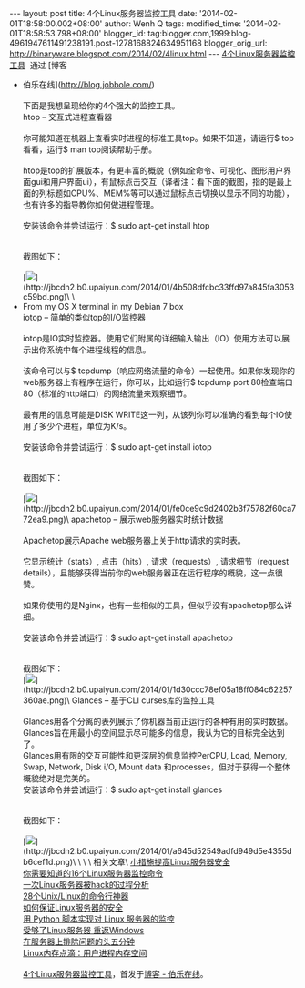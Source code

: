 --- layout: post title: 4个Linux服务器监控工具 date:
'2014-02-01T18:58:00.002+08:00' author: Wenh Q tags: modified\_time:
'2014-02-01T18:58:53.798+08:00' blogger\_id:
tag:blogger.com,1999:blog-4961947611491238191.post-1278168824634951168
blogger\_orig\_url: http://binaryware.blogspot.com/2014/02/4linux.html
--- [4个Linux服务器监控工具](http://blog.jobbole.com/58003/)  通过 [博客
- 伯乐在线](http://blog.jobbole.com/)\
\
下面是我想呈现给你的4个强大的监控工具。\
htop – 交互式进程查看器\
\
你可能知道在机器上查看实时进程的标准工具top。如果不知道，请运行\$
top看看，运行\$ man top阅读帮助手册。\
\
htop是top的扩展版本，有更丰富的概貌（例如全命令、可视化、图形用户界面gui和用户界面ui），有鼠标点击交互（译者注：看下面的截图，指的是最上面的列标题如CPU%、MEM%等可以通过鼠标点击切换以显示不同的功能），也有许多的指导教你如何做进程管理。\
\
安装该命令并尝试运行：\$ sudo apt-get install htop\
\
\
截图如下：\
\
[![](https://images-blogger-opensocial.googleusercontent.com/gadgets/proxy?url=http%3A%2F%2Fjbcdn2.b0.upaiyun.com%2F2014%2F01%2F4b508dfcbc33ffd97a845fa3053c59bd.png&container=blogger&gadget=a&rewriteMime=image%2F*)](http://jbcdn2.b0.upaiyun.com/2014/01/4b508dfcbc33ffd97a845fa3053c59bd.png)\
\
- From my OS X terminal in my Debian 7 box\
iotop – 简单的类似top的I/O监控器\
\
iotop是IO实时监控器。使用它们附属的详细输入输出（IO）使用方法可以展示出你系统中每个进程线程的信息。\
\
该命令可以与\$
tcpdump（响应网络流量的命令）一起使用。如果你发现你的web服务器上有程序在运行，你可以，比如运行\$
tcpdump port 80检查端口80（标准的http端口）的网络流量来观察细节。\
\
最有用的信息可能是DISK
WRITE这一列，从该列你可以准确的看到每个IO使用了多少个进程，单位为K/s。\
\
安装该命令并尝试运行：\$ sudo apt-get install iotop\
\
\
截图如下：\
\
[![](https://images-blogger-opensocial.googleusercontent.com/gadgets/proxy?url=http%3A%2F%2Fjbcdn2.b0.upaiyun.com%2F2014%2F01%2Ffe0ce9c9d2402b3f75782f60ca772ea9.png&container=blogger&gadget=a&rewriteMime=image%2F*)](http://jbcdn2.b0.upaiyun.com/2014/01/fe0ce9c9d2402b3f75782f60ca772ea9.png)\
apachetop – 展示web服务器实时统计数据\
\
Apachetop展示Apache web服务器上关于http请求的实时表。\
\
它显示统计（stats）, 点击（hits）, 请求（requests）, 请求细节（request
details），且能够获得当前你的web服务器正在运行程序的概貌，这一点很赞。\
\
如果你使用的是Nginx，也有一些相似的工具，但似乎没有apachetop那么详细。\
\
安装该命令并尝试运行：\$ sudo apt-get install apachetop\
\
\
截图如下：\
[![](https://images-blogger-opensocial.googleusercontent.com/gadgets/proxy?url=http%3A%2F%2Fjbcdn2.b0.upaiyun.com%2F2014%2F01%2F1d30ccc78ef05a18ff084c62257360ae.png&container=blogger&gadget=a&rewriteMime=image%2F*)](http://jbcdn2.b0.upaiyun.com/2014/01/1d30ccc78ef05a18ff084c62257360ae.png)\
Glances – 基于CLI curses库的监控工具\
\
Glances用各个分离的表列展示了你机器当前正运行的各种有用的实时数据。Glances旨在用最小的空间显示尽可能多的信息，我认为它的目标完全达到了。\
Glances用有限的交互可能性和更深层的信息监控PerCPU, Load, Memory, Swap,
Network, Disk i/O, Mount data
和processes，但对于获得一个整体概貌绝对是完美的。\
安装该命令并尝试运行：\$ sudo apt-get install glances\
\
\
截图如下：\
\
[![](https://images-blogger-opensocial.googleusercontent.com/gadgets/proxy?url=http%3A%2F%2Fjbcdn2.b0.upaiyun.com%2F2014%2F01%2Fa645d52549adfd949d5e4355db6cef1d.png&container=blogger&gadget=a&rewriteMime=image%2F*)](http://jbcdn2.b0.upaiyun.com/2014/01/a645d52549adfd949d5e4355db6cef1d.png)\
\
 \
\
相关文章\
[小措施提高Linux服务器安全](http://blog.jobbole.com/25484/)\
[你需要知道的16个Linux服务器监控命令](http://blog.jobbole.com/15430/)\
[一次Linux服务器被hack的过程分析](http://blog.jobbole.com/21294/)\
[28个Unix/Linux的命令行神器](http://blog.jobbole.com/23638/)\
[如何保证Linux服务器的安全](http://blog.jobbole.com/48195/)\
[用 Python 脚本实现对 Linux
服务器的监控](http://blog.jobbole.com/54563/)\
[受够了Linux服务器 重返Windows](http://blog.jobbole.com/1574/)\
[在服务器上排除问题的头五分钟](http://blog.jobbole.com/36375/)\
[Linux内存点滴：用户进程内存空间](http://blog.jobbole.com/45733/)\
\
[4个Linux服务器监控工具](http://blog.jobbole.com/58003/)，首发于[博客 -
伯乐在线](http://blog.jobbole.com/)。
